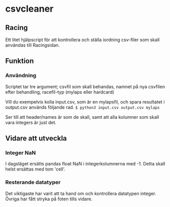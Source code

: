 # csvcleaner
## Racing
Ett litet hjälpscript för att kontrollera och ställa iordning csv-filer som skall användas till Racingsidan.

## Funktion
### Användning
Scriptet tar tre argument; csvfil som skall behandas, namnet på nya csvfilen efter behandling, racefil-typ (mylaps eller hardcard)

Vill du exempelvis kolla input.csv, som är en mylapsfil, och spara resultatet i output.csv används följande rad.
`$ python3 input.csv output.csv mylaps`

Ser till att header/names är som de skall, samt att alla kolumner som skall vara integers är just det.

## Vidare att utveckla
### Integer NaN
I dagsläget ersätts pandas float NaN i integerkolumnerna med -1. Detta skall helst ersättas med tom 'cell'.

### Resterande datatyper
Det viktigaste har varit att ta hand om och kontrollera datatypen integer. Övriga har fått stryka på foten tills vidare.
